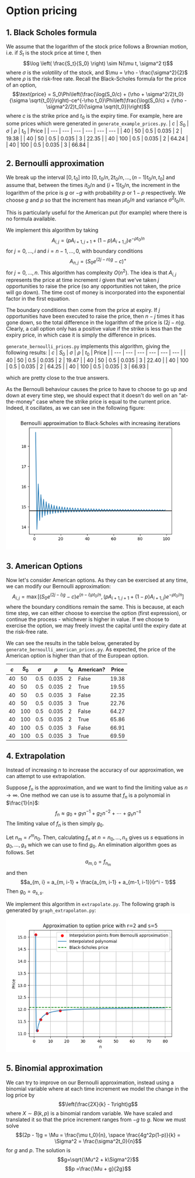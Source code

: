 # Option pricing
## 1. Black Scholes formula

We assume that the logarithm of the stock price follows a Brownian motion, i.e. if $S_t$ is the stock price at time $t$, then
$$\log \left( \frac{S_t}{S_0} \right) \sim N(\mu t, \sigma^2 t)$$
where $\sigma$ is the _volatility_ of the stock, and $\mu = \rho - \frac{\sigma^2}{2}$ where $\rho$ is the risk-free rate. Recall the Black-Scholes formula for the price of an option,
$$\text{price} = S_0\Phi\left(\frac{\log(S_0/c) + (\rho + \sigma^2/2)t_0}{\sigma \sqrt{t_0}}\right)-ce^{-\rho t_0}\Phi\left(\frac{\log(S_0/c) + (\rho - \sigma^2/2)t_0}{\sigma \sqrt{t_0}}\right)$$
where $c$ is the strike price and $t_0$ is the expiry time. For example, here are some prices which were generated in `generate_example_prices.py`.
| $c$ | $S_0$ | $\sigma$ | $\rho$ | $t_0$ | Price |
| --- | --- | --- | --- | --- | --- | 
| 40 | 50 | 0.5 | 0.035 | 2 | 19.38 |
| 40 | 50 | 0.5 | 0.035 | 3 | 22.35 |
| 40 | 100 | 0.5 | 0.035 | 2 | 64.24 |
| 40 | 100 | 0.5 | 0.035 | 3 | 66.84 |

## 2. Bernoulli approximation
We break up the interval $[0, t_0]$ into $[0, t_0/n, 2t_0/n, \dots, (n-1)t_0/n, t_0]$ and assume that, between the times $it_0/n$ and $(i+1)t_0/n$, the increment in the logarithm of the price is $g$ or $-g$ with probability $p$ or $1-p$ respectively. We choose $g$ and $p$ so that the increment has mean $\mu t_0 / n$ and variance $\sigma^2 t_0/n$.

This is particularly useful for the American put (for example) where there is no formula available.

We implement this algorithm by taking
$$A_{i,j} = \left(pA_{i+1, j+1} + (1-p)A_{i+1, j}\right)e^{-\rho t_0 / n}$$
for $j=0, \dots, i$ and $i=n-1, \dots, 0$, with boundary conditions
$$A_{n, j} = \left(S_0 e^{(2j-n)g} - c \right)^+$$
for $j=0, \dots, n$. This algorithm has complexity $O(n^2)$. The idea is that $A_{i,j}$ represents the price at time increment $i$ given that we've taken $j$ opportunities to raise the price (so any opportunities not taken, the price will go down). The time cost of money is incorporated into the exponential factor in the first equation.

The boundary conditions then come from the price at expiry. If $j$ opportunities have been executed to raise the price, then $n-j$ times it has gone down, so the total difference in the logarithm of the price is $(2j -n)g$. Clearly, a call option only has a positive value if the strike is less than the expiry price, in which case it is simply the difference in prices.

`generate_bernoulli_prices.py` implements this algorithm, giving the following results:
| $c$ | $S_0$ | $\sigma$ | $\rho$ | $t_0$ | Price |
| --- | --- | --- | --- | --- | --- | 
| 40 | 50 | 0.5 | 0.035 | 2 | 19.47 |
| 40 | 50 | 0.5 | 0.035 | 3 | 22.40 |
| 40 | 100 | 0.5 | 0.035 | 2 | 64.25 |
| 40 | 100 | 0.5 | 0.035 | 3 | 66.93 |

which are pretty close to the true answers.

As the Bernoulli behaviour causes the price to have to choose to go up and down at every time step, we should expect that it doesn't do well on an "at-the-money" case where the strike price is equal to the current price. Indeed, it oscillates, as we can see in the following figure:
![Graph showing Bernoulli approximation to Black-Scholes with increasing iterations](output/at_the_money.png)

## 3. American Options
Now let's consider American options. As they can be exercised at any time, we can modify our Bernoulli approximation:
$$A_{i,j} = \max\left[\left(S_0 e^{(2j-i)g} - c \right)e^{(n-i)\rho t_0/n}, \left(pA_{i+1, j+1} + (1-p)A_{i+1, j}\right)e^{-\rho t_0 / n}\right]$$
where the boundary conditions remain the same. This is because, at each time step, we can either choose to exercise the option (first expression), or continue the process - whichever is higher in value. If we choose to exercise the option, we may freely invest the capital until the expiry date at the risk-free rate.

We can see the results in the table below, generated by `generate_bernoulli_american_prices.py`. As expected, the price of the American option is higher than that of the European option.

| $c$ | $S_0$ | $\sigma$ | $\rho$ | $t_0$ | American? | Price |
| --- | --- | --- | --- | --- | --- | --- |
| 40 | 50 | 0.5 | 0.035 | 2 | False | 19.38 |
| 40 | 50 | 0.5 | 0.035 | 2 | True | 19.55 |
| 40 | 50 | 0.5 | 0.035 | 3 | False | 22.35 |
| 40 | 50 | 0.5 | 0.035 | 3 | True | 22.76 |
| 40 | 100 | 0.5 | 0.035 | 2 | False | 64.27 |
| 40 | 100 | 0.5 | 0.035 | 2 | True | 65.86 |
| 40 | 100 | 0.5 | 0.035 | 3 | False | 66.91 |
| 40 | 100 | 0.5 | 0.035 | 3 | True | 69.59 |

## 4. Extrapolation

Instead of increasing $n$ to increase the accuracy of our approximation, we can attempt to use extrapolation.

Suppose $f_n$ is the approximation, and we want to find the limiting value as $n\to\infty$. One method we can use is to assume that $f_n$ is a polynomial in $\frac{1}{n}$:
$$f_n \approx g_0 + g_1 n^{-1} + g_2 n^{-2} + \cdots + g_s n^{-s}$$
The limiting value of $f_n$ is then simply $g_0$.

Let $n_m = r^m n_0$. Then, calculating $f_n$ at $n = n_0, \dots, n_s$ gives us $s$ equations in $g_0, \dots, g_s$ which we can use to find $g_0$. An elimination algorithm goes as follows. Set
$$a_{m, 0} = f_{n_m}$$
and then
$$a_{m, i} = a_{m, i-1} + \frac{a_{m, i-1} + a_{m-1, i-1}}{r^i - 1}$$
Then $g_0 = a_{s, s}$.

We implement this algorithm in `extrapolate.py`. The following graph is generated by `graph_extrapolaton.py`:
![Graph showing extrapolation using Bernoulli approximation](output/extrapolation.png)

## 5. Binomial approximation

We can try to improve on our Bernoulli approximation, instead using a binomial variable where at each time increment we model the change in the log price by
$$\left(\frac{2X}{k} - 1\right)g$$
where $X\sim B(k, p)$ is a binomial random variable. We have scaled and translated it so that the price increment ranges from $-g$ to $g$. Now we must solve
$$(2p - 1)g = \Mu = \frac{\mu t_0}{n}, \space \frac{4g^2p(1-p)}{k} = \Sigma^2 = \frac{\sigma^2t_0}{n}$$
for $g$ and $p$. The solution is
$$g=\sqrt{\Mu^2 + k\Sigma^2}$$
$$p =\frac{\Mu + g}{2g}$$